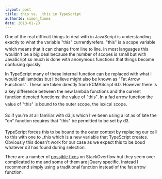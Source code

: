 ```yaml
---
layout: post
title: this vs. _this in TypeScript
authorId: simon_timms
date: 2013-01-28
---
```


One of the real difficult things to deal with in JavaScript is understanding exactly to what the variable "this" currentlyrefers. "this" is a scope variable which means that it can change from line to line. In most languages this wouldn't be a big deal because the number of scopes is small but with JavaScript so much is done with anonymous functions that things become confusing quickly.

In TypeScript many of these internal function can be replaced with what I would call lambdas but I believe might also be known as "Fat Arrow Functions". These are taken directly from ECMAScript 6.0. However there is a key difference between the new lambda functions and the current function denoted functions: the value of "this". In a fad arrow function the value of "this" is bound to the outer scope, the lexical scope.

So if you're at all familiar with d3.js which I've been using a lot as of late the "on" function requires that "this" be permitted to be set by d3.

<script src='https://gist.github.com/4640450.js'></script>

TypeScript forces this to be bound to the outer context by replacing our call to this with one to _this which is a new variable that TypeScript creates. Obviously this doesn't work for our case as we expect this to be boud whatever d3 has found during selection.

There are a number of [possible fixes](http://stackoverflow.com/questions/12756423/is-there-an-alias-for-this-in-typescript) on StackOverflow but they seem over complicated to me and some of them are jQuery specific. Instead I recommend simply using a traditional function instead of the fat arrow function.

<script src='https://gist.github.com/4640466.js'></script>



